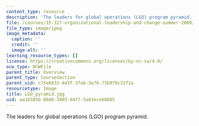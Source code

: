 ```yaml
---
content_type: resource
description: 'The leaders for global operations (LGO) program pyramid. '
file: /courses/15-317-organizational-leadership-and-change-summer-2009/aa1b585b86d63985d4f75a63ece68085_LGO_pyramid.jpg
file_type: image/jpeg
image_metadata:
  caption: ''
  credit: ''
  image-alt: ''
learning_resource_types: []
license: https://creativecommons.org/licenses/by-nc-sa/4.0/
ocw_type: OCWFile
parent_title: Overview
parent_type: CourseSection
parent_uid: c75e6831-443f-3feb-3e76-75b979c32f1a
resourcetype: Image
title: LGO_pyramid.jpg
uid: aa1b585b-86d6-3985-d4f7-5a63ece68085
---
```

The leaders for global operations (LGO) program pyramid. 